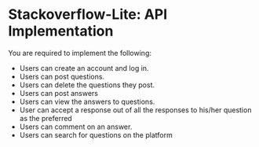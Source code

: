 # Stackoverflow-Lite: API Implementation

You are required to implement the following:

- Users can create an account and log in.
- Users can post questions.
- Users can delete the questions they post.
- Users can post answers
- Users can view the answers to questions.
- User can accept a response out of all the responses to his/her question as the preferred
- Users can comment on an answer.
- Users can search for questions on the platform








